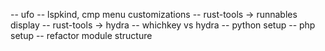 -- ufo
-- lspkind, cmp menu customizations
-- rust-tools -> runnables display
-- rust-tools -> hydra
-- whichkey vs hydra
-- python setup
-- php setup
-- refactor module structure


